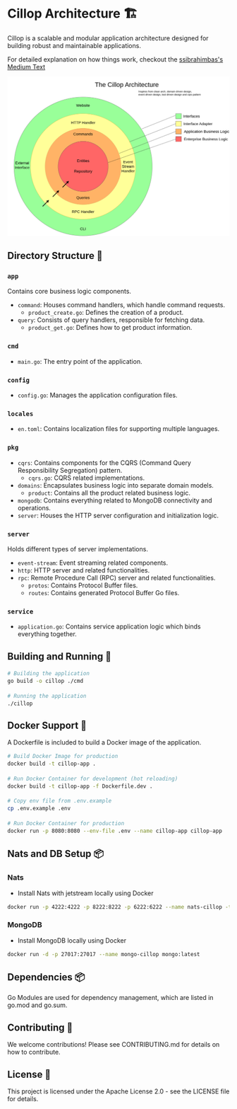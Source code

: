 # Cillop Architecture 🏗

Cillop is a scalable and modular application architecture designed for building robust and maintainable applications.

For detailed explanation on how things work, checkout the [ssibrahimbas's Medium Text](https://ssibrahimbas.medium.com/the-cillop-architecture-675ff2102b5a)

 ![The Architecture Overview](./__readme__/cillop.drawio.png)

## Directory Structure 📂

### `app`

Contains core business logic components.

- `command`: Houses command handlers, which handle command requests.
  - `product_create.go`: Defines the creation of a product.
- `query`: Consists of query handlers, responsible for fetching data.
  - `product_get.go`: Defines how to get product information.

### `cmd`

- `main.go`: The entry point of the application.

### `config`

- `config.go`: Manages the application configuration files.

### `locales`

- `en.toml`: Contains localization files for supporting multiple languages.

### `pkg`

- `cqrs`: Contains components for the CQRS (Command Query Responsibility Segregation) pattern.
  - `cqrs.go`: CQRS related implementations.
- `domains`: Encapsulates business logic into separate domain models.
  - `product`: Contains all the product related business logic.
- `mongodb`: Contains everything related to MongoDB connectivity and operations.
- `server`: Houses the HTTP server configuration and initialization logic.

### `server`

Holds different types of server implementations.

- `event-stream`: Event streaming related components.
- `http`: HTTP server and related functionalities.
- `rpc`: Remote Procedure Call (RPC) server and related functionalities.
  - `protos`: Contains Protocol Buffer files.
  - `routes`: Contains generated Protocol Buffer Go files.

### `service`

- `application.go`: Contains service application logic which binds everything together.

## Building and Running 🚀

```bash
# Building the application
go build -o cillop ./cmd

# Running the application
./cillop
```

## Docker Support 🐳

A Dockerfile is included to build a Docker image of the application.

```bash
# Build Docker Image for production
docker build -t cillop-app .

# Run Docker Container for development (hot reloading)
docker build -t cillop-app -f Dockerfile.dev .

# Copy env file from .env.example
cp .env.example .env

# Run Docker Container for production
docker run -p 8080:8080 --env-file .env --name cillop-app cillop-app
```

## Nats and DB Setup 📦

### Nats

- Install Nats with jetstream locally using Docker

```bash
docker run -p 4222:4222 -p 8222:8222 -p 6222:6222 --name nats-cillop -ti nats:latest --js
```

### MongoDB

- Install MongoDB locally using Docker

```bash
docker run -d -p 27017:27017 --name mongo-cillop mongo:latest
```

## Dependencies 📦

Go Modules are used for dependency management, which are listed in go.mod and go.sum.

## Contributing 🤝

We welcome contributions! Please see CONTRIBUTING.md for details on how to contribute.

## License 📄

This project is licensed under the Apache License 2.0 - see the LICENSE file for details.